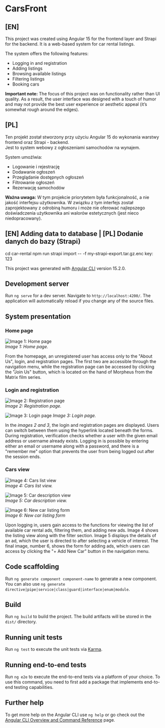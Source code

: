 # CarsFront

## [EN]
This project was created using Angular 15 for the frontend layer and Strapi for the backend.
It is a web-based system for car rental listings.

The system offers the following features:
* Logging in and registration
* Adding listings
* Browsing available listings
* Filtering listings
* Booking cars  

<b>Important note:</b> The focus of this project was on functionality rather than UI quality. As a result, the user interface was designed with a touch of humor and may not provide the best user experience or aesthetic appeal (it’s somewhat rough around the edges).  

## [PL]
Ten projekt został stworzony przy użyciu Angular 15 do wykonania warstwy frontend oraz Strapi - backend.  
Jest to system webowy z ogłoszeniami samochodów na wynajem.  

 System umożlwia:
 * Logowanie i rejestrację
 * Dodawanie ogłoszeń
 * Przeglądanie dostępnych ogłoszeń
 * Filtrowanie ogłoszeń
 * Rezerwację samochodów  

<b>Ważna uwaga:</b> W tym projekcie priorytetem była funkcjonalność, a nie jakość interfejsu użytkownika. W związku z tym interfejs został zaprojektowany z odrobiną humoru i może nie oferować najlepszego doświadczenia użytkownika ani walorów estetycznych (jest nieco niedopracowany).  

## [EN] Adding data to database | [PL] Dodanie danych do bazy (Strapi)
cd car-rental
npm run strapi import -- -f my-strapi-export.tar.gz.enc
key: 123

This project was generated with [Angular CLI](https://github.com/angular/angular-cli) version 15.2.0.

## Development server

Run `ng serve` for a dev server. Navigate to `http://localhost:4200/`. The application will automatically reload if you change any of the source files.  

## System presentation
### Home page  
![Image 1: Home page](https://github.com/user-attachments/assets/ee96e68c-8688-463e-98d4-7ae869b81894)  
*Image 1: Home page.*  
  
From the homepage, an unregistered user has access only to the "About Us", login, and registration pages. The first two are accessible through the navigation menu, while the registration page can be accessed by clicking the "Join Us" button, which is located on the hand of Morpheus from the Matrix film series.  

### Login and registration  
![Image 2: Registration page](https://github.com/user-attachments/assets/94b4790e-fa6f-4a13-9cc8-abac2bd5b825)  
*Image 2: Registration page.*  

![Image 3: Login page](https://github.com/user-attachments/assets/c3760ef7-ec37-4c70-8831-ca52a9e2240d)
*Image 3: Login page.*  
  
In the *images 2 and 3*, the login and registration pages are displayed. Users can switch between them using the hyperlink located beneath the forms. During registration, verification checks whether a user with the given email address or username already exists. Logging in is possible by entering either an email or username along with a password, and there is a "remember me" option that prevents the user from being logged out after the session ends.  

### Cars view  
![Image 4: Cars list view](https://github.com/user-attachments/assets/d64820ef-576b-4a8c-a1a1-58a155d5342b)  
*Image 4: Cars list view.*  

![Image 5: Car description view](https://github.com/user-attachments/assets/8b08666a-0520-4177-b514-aa8f777dc223)  
*Image 5: Car description view.*  

![Image 6: New car listing form](https://github.com/user-attachments/assets/9e13186e-48d8-4f87-8a59-3a719d35e459)  
*Image 6: New car listing form*  
  
Upon logging in, users gain access to the functions for viewing the list of available car rental ads, filtering them, and adding new ads. Image 4 shows the listing view along with the filter section. Image 5 displays the details of an ad, which the user is directed to after selecting a vehicle of interest. The final image, number 6, shows the form for adding ads, which users can access by clicking the "+ Add New Car" button in the navigation menu.  

## Code scaffolding

Run `ng generate component component-name` to generate a new component. You can also use `ng generate directive|pipe|service|class|guard|interface|enum|module`.

## Build

Run `ng build` to build the project. The build artifacts will be stored in the `dist/` directory.

## Running unit tests

Run `ng test` to execute the unit tests via [Karma](https://karma-runner.github.io).

## Running end-to-end tests

Run `ng e2e` to execute the end-to-end tests via a platform of your choice. To use this command, you need to first add a package that implements end-to-end testing capabilities.

## Further help

To get more help on the Angular CLI use `ng help` or go check out the [Angular CLI Overview and Command Reference](https://angular.io/cli) page.
